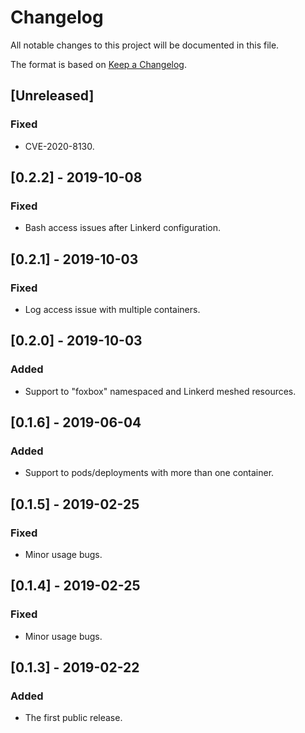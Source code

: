 # Changelog
All notable changes to this project will be documented in this file.

The format is based on [Keep a Changelog](https://keepachangelog.com/en/1.0.0/).

## [Unreleased]

### Fixed
- CVE-2020-8130.

## [0.2.2] - 2019-10-08
### Fixed
- Bash access issues after Linkerd configuration.

## [0.2.1] - 2019-10-03
### Fixed
- Log access issue with multiple containers.

## [0.2.0] - 2019-10-03
### Added
- Support to "foxbox" namespaced and Linkerd meshed resources.

## [0.1.6] - 2019-06-04
### Added
- Support to pods/deployments with more than one container.

## [0.1.5] - 2019-02-25
### Fixed
- Minor usage bugs.

## [0.1.4] - 2019-02-25
### Fixed
- Minor usage bugs.

## [0.1.3] - 2019-02-22
### Added
- The first public release.
